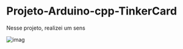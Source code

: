# Projeto-Arduino-cpp-TinkerCard

  Nesse projeto, realizei um sens
  
![imag](https://github.com/user-attachments/assets/a318b6ee-bb10-40b8-add4-95fb8471fec1)
